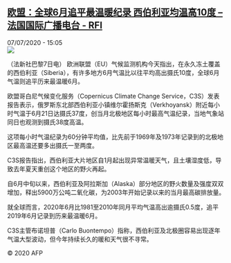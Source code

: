 <!--1594133805000-->
[欧盟：全球6月追平最温暖纪录 西伯利亚均温高10度 – 法国国际广播电台 - RFI](http://www.rfi.fr//cn/contenu/20200707-%E6%AC%A7%E7%9B%9F%E5%85%A8%E7%90%836%E6%9C%88%E8%BF%BD%E5%B9%B3%E6%9C%80%E6%B8%A9%E6%9A%96%E7%BA%AA%E5%BD%95-%E8%A5%BF%E4%BC%AF%E5%88%A9%E4%BA%9A%E5%9D%87%E6%B8%A9%E9%AB%9810%E5%BA%A6)
------

<div>07/07/2020 - 15:05</div><img src="https://s.rfi.fr/media/display/7322187a-c058-11ea-94bb-005056a98db9/w:310/p:16x9/health0001b.200707210503.jpg"><div class="t-content__body u-clearfix"><div class="m-interstitial"></div><p>（法新社巴黎7日电）    欧洲联盟（EU）气候监测机构今天指出，在永久冻土覆盖的西伯利亚（Siberia），有许多地方6月气温比以往平均高出摄氏10度，全球6月气温则追平历来最温暖6月。</p><p>    欧盟哥白尼气候变化服务（Copernicus Climate Change Service，C3S）发表报告表示，俄罗斯东北部西伯利亚小镇维尔霍扬斯克（Verkhoyansk）附近每小时气温于6月21日达摄氏37度，创当月北极地区每小时最高气温纪录，当地气象站同日也观测到摄氏38度高温。</p><p>    这项每小时气温纪录为60分钟平均值，比先前于1969年及1973年记录到的北极地区最高温还要多出摄氏一至两度。</p><p>    C3S报告指出，西伯利亚大片地区自1月起出现异常温暖天气，且土壤湿度低，导致去年夏天重创这个地区的野火再起。</p><p>    自6月中旬以来，西伯利亚及阿拉斯加（Alaska）部分地区的野火数量及强度双双增加，释出5900万公吨二氧化碳，为2003年开始记录以来的当月最高碳排放量。</p><p>    就全球而言，2020年6月比1981至2010年同月平均气温高出逾摄氏0.5度，追平2019年6月记录到历来最温暖6月。</p><p>    C3S主管布诺坦普（Carlo Buontempo）指称，西伯利亚及北极圈容易出现逐年气温大型波动，但今年持续长久的暖和天气很不寻常。</p><p class="t-copyright">© 2020 AFP</p>        </div>
